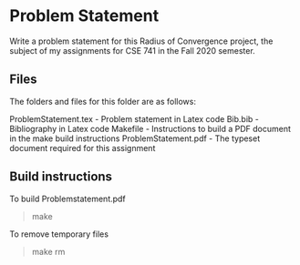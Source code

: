 # Problem Statement

Write a problem statement for this Radius of Convergence project, the subject of
my assignments for CSE 741 in the Fall 2020 semester.

## Files

The folders and files for this folder are as follows:

ProblemStatement.tex - Problem statement in Latex code
Bib.bib - Bibliography in Latex code
Makefile - Instructions to build a PDF document in the make build instructions
ProblemStatement.pdf - The typeset document required for this assignment

## Build instructions

To build Problemstatement.pdf

> make

To remove temporary files

> make rm
